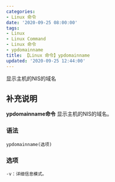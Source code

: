 ```yaml
---
categories:
- Linux 命令
date: '2020-09-25 08:00:00'
tags:
- Linux
- Linux Command
- Linux 命令
- ypdomainname
title: 【Linux 命令】ypdomainname
updated: '2020-09-25 12:44:00'
---
```


显示主机的NIS的域名

## 补充说明

**ypdomainname命令** 显示主机的NIS的域名。

###  语法

```shell
ypdomainname(选项)
```

###  选项

```shell
-v：详细信息模式。
```


